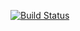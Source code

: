 [![Build Status](https://travis-ci.org/ConTTudOweb/CommunicareProject.svg?branch=master)](https://travis-ci.org/ConTTudOweb/CommunicareProject)